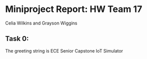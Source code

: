 # Miniproject Report: HW Team 17
Celia Wilkins and Grayson Wiggins

## Task 0: 
The greeting string is ECE Senior Capstone IoT Simulator
